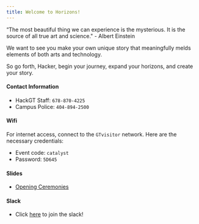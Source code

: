 ```yaml
---
title: Welcome to Horizons!
---
```

“The most beautiful thing we can experience is the mysterious. It is the source of all true art and science." - Albert Einstein

We want to see you make your own unique story that meaningfully melds elements of both arts and technology.

So go forth, Hacker, begin your journey, expand your horizons, and create your story.


#### **Contact Information**
* HackGT Staff: `678-870-4225`
* Campus Police: `404-894-2500`

#### **Wifi**
For internet access, connect to the `GTvisitor` network. Here are the necessary credentials:
* Event code: `catalyst`
* Password: `5D645`

#### **Slides**
* [Opening Ceremonies](https://docs.google.com/presentation/d/1GUDZ0mES2KHo5PcXJ4zIvZkPzQjgOv1Z8RvMfNy5rR0/edit?usp=sharing)

#### **Slack**
* Click [here](https://join.slack.com/t/horizons-2019/shared_invite/enQtNTkwMzM1Njc4MDAxLWU4NjliYjVhYjEzYTVlZTUzMzg4NGFhYTQyZjFiOTAxNzJiZjhhYWM4ZjA2NDFlZWE4Mzk2ZTVmMDgxZmYwNTE) to join the slack!
